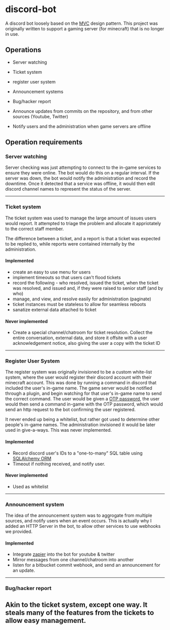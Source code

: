# discord-bot
A discord bot loosely based on the [MVC](https://en.wikipedia.org/wiki/Model%E2%80%93view%E2%80%93controller) design pattern.
This project was originally written to support a gaming server (for minecraft) that is no longer in use. 

## Operations
+ Server watching
+ Ticket system
+ register user system
+ Announcement systems
+ Bug/hacker report

+ Announce updates from commits on the repository, and from other sources (Youtube, Twitter)
+ Notify users and the administration when game servers are offline


## Operation requirements

### Server watching
Server checking was just attempting to connect to the in-game services to ensure they were online. The bot would do this on a regular interval.
If the server was down, the bot would notify the administration and record the downtime. Once it detected that a service was offline,
it would then edit discord channel names to represent the status of the server.

---

### Ticket system
The ticket system was used to manage the large amount of issues users would report.
It attempted to triage the problem and allocate it appriotately to the correct staff member.

The difference between a ticket, and a report is that a ticket was expected to be replied to, while reports were contained internally by the administration.

#### Implemented
+ create an easy to use menu for users
+ implement timeouts so that users can't flood tickets
+ record the following - who resolved, issued the ticket, when the ticket was resolved, and issued and, if they were raised to senior staff (and by who)
+ manage, and view, and resolve easily for administration (paginate)
+ ticket instances must be stateless to allow for seamless reboots
+ sanatize external data attached to ticket

#### Never implemented
+ Create a special channel/chatroom for ticket resolution.
  Collect the entire conversation, external data,
  and store it offsite with a user acknowledgement notice, also giving the user a copy with the ticket ID

----

### Register User System
The register system was originally invisioned to be a custom white-list system,
where the user would register their discord account with their minecraft account.
This was done by running a command in discord that included the user's in-game name.
The game server would be notified through a plugin, and begin watching for that user's in-game name to send the correct command.
The user would be given a [OTP password](https://en.wikipedia.org/wiki/One-time_password), the user would then send a command in-game with the OTP password,
which would send an http request to the bot confirming the user registered.

It never ended up being a whitelist, but rather got used to determine other people's in-game names.
The administration invisioned it would be later used in give-a-ways.
This was never implemented. 

#### Implemented
+ Record discord user's IDs to a "one-to-many" SQL table using [SQLAlchemy ORM](https://www.sqlalchemy.org/)
+ Timeout if nothing received, and notify user.

#### Never implemented
+ Used as whitelist

---

### Announcement system
The idea of the announcement system was to aggrogate from multiple sources, and notify users when an event occurs. 
This is actually why I added an HTTP Server in the bot, to allow other services to use webhooks we provided.

#### Implemented
+ Integrate [zapier](https://zapier.com/) into the bot for youtube & twitter 
+ Mirror messages from one channel/chatroom into another
+ listen for a bitbucket commit webhook, and send an announcement for an update.
---

### Bug/hacker report
Akin to the ticket system, except one way. It steals many of the features from the tickets to allow easy management.
---




